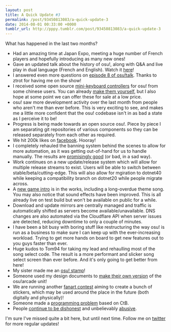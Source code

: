 ```yaml
---
layout: post
title: A Quick Update #3
permalink: /post/93450813083/a-quick-update-3
date: 2014-08-01 00:33:00 +0000
tumblr_url: http://pppy.tumblr.com/post/93450813083/a-quick-update-3
---
```

What has happened in the last two months?

* Had an amazing time at Japan Expo, meeting a huge number of French players and hopefully introducing as many new ones!
* Gave an updated talk about the history of osu!, along with Q&A and live play in dual language (French and English). Watch it [here](https://www.youtube.com/watch?v=VAjH4DASNZU)!
* I answered even more questions on [episode 8 of osu!talk](https://www.youtube.com/watch?v=x7vdW5uZutU). Thanks to ztrot for having me on the show!
* I received some open source [mini-keyboard controllers](https://www.youtube.com/watch?v=NOLnWUeRovw) for osu! from some chinese users. You can already [make them yourself](http://noodlefighter.tk/Osu_Keyboard.html), but I also hope at some point we can offer these for sale at a low price.
* osu! saw more development activity over the last month from people who aren't me than ever before. This is very exciting to see, and makes me a little more confident that the osu! codebase isn't in as bad a state as I perceive it to be!
* Progress is being made towards an open source osu!. Piece by piece I am separating git repositories of various components so they can be released separately from each other as required.
* We hit 200k likes on [facebook](http://facebook.com/osugame). Hooray!
* I completely rehauled the banning system behind the scenes to allow for more automation, as it was getting out-of-hand for us to handle manually. The results are [promisingly good](https://osu.ppy.sh/p/bans) (or bad, in a sad way).
* Work continues on a new update/release system which will allow for multiple release streams to exist. Users will be able to switch between stable/beta/cutting-edge. This will also allow for mgiration to dotnet40 while keeping a compatibility branch on dotnet20 while people migrate across.
* A [new game intro](https://www.youtube.com/watch?v=HuFQkoL-0NM) is in the works, including a long-overdue theme song. You may also notice that sound effects have been improved. This is all already live on test build but won't be available on public for a while.
* Download and update mirrors are centrally managed and traffic is automatically shifted as servers become available/unavailable. DNS changes are also automated via the Cloudflare API when server issues are detected, reducing downtime to only a couple of minutes.
* I have been a bit busy with boring stuff like restructuring the way osu! is run as a business to make sure I can keep up with the ever-increasing workload. Trying to get more hands on board to get new features out to you guys faster than ever.
* Huge kudos to Tom94 for taking my lead and rehaulling most of the song select code. The result is a more performant and slicker song select screen than ever before. And it's only going to get better from here!
* My sister made me an [osu! stamp](http://puu.sh/adAF7/07da5cdc20.jpg)!
* Someone used my design documents to [make their own version](https://osu.ppy.sh/forum/p/3176965) of the osu!arcade unit!
* We are running another [fanart contest](https://osu.ppy.sh/news/93268273058) aiming to create a bunch of stickers, which may be used around the place in the future (both digitally and physically)!
* Someone made a [programming problem](http://community.topcoder.com/stat?c=problem_statement&pm=12807&rd=15856) based on CtB.
* People [continue to be dishonest](http://puu.sh/axbkB/66e0db3d02.png) and unbelievably [abusive](http://puu.sh/9Jwbj/06af04c031.png).


I'm sure I've missed quite a bit here, but until next time. Follow me on [twitter](https://twitter.com/pepppppy) for more regular updates!